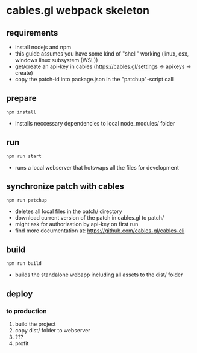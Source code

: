 # cables.gl webpack skeleton

## requirements
* install nodejs and npm
* this guide assumes you have some kind of "shell" working (linux, osx, windows linux subsystem (WSL))
* get/create an api-key in cables (https://cables.gl/settings -> apikeys -> create)
* copy the patch-id into package.json in the "patchup"-script call 

## prepare
`npm install`
* installs neccessary dependencies to local node_modules/ folder

## run
`npm run start`
* runs a local webserver that hotswaps all the files for development

## synchronize patch with cables
`npm run patchup`
* deletes all local files in the patch/ directory
* download current version of the patch in cables.gl to patch/
* might ask for authorization by api-key on first run
* find more documentation at: https://github.com/cables-gl/cables-cli

## build
`npm run build`
* builds the standalone webapp including all assets to the dist/ folder

## deploy
### to production
1. build the project
2. copy dist/ folder to webserver
3. ???
4. profit